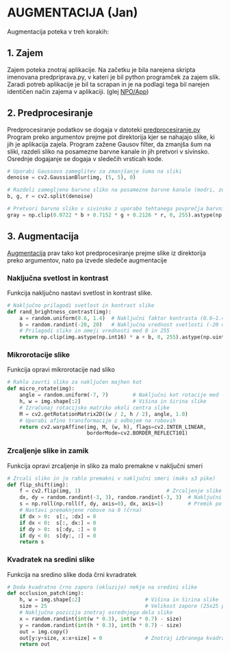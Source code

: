 # AUGMENTACIJA (Jan)

Augmentacija poteka v treh korakih:

## 1. Zajem 
Zajem poteka znotraj aplikacije. Na začetku je bila narejena skripta imenovana predpriprava.py, v kateri je bil
python programček za zajem slik. Zaradi potreb aplikacije je bil ta scrapan in je na podlagi tega bil narejen identičen
način zajema v aplikaciji. (glej [NPO/App](appNPO.md))

## 2. Predprocesiranje
Predprocesiranje podatkov se dogaja v datoteki [predprocesiranje.py](../ORV/augmentacija/Predprocesiranje.py)
Program preko argumentov prejme pot direktorija kjer se nahajajo slike, ki jih je aplikacija zajela.
Program zažene Gausov filter, da zmanjša šum na sliki, razdeli sliko na posamezne barvne kanale in jih pretvori v sivinsko.
Osrednje dogajanje se dogaja v sledečih vrsticah kode.
```python
# Uporabi Gaussovo zameglitev za zmanjšanje šuma na sliki
denoise = cv2.GaussianBlur(img, (5, 5), 0)

# Razdeli zamegljeno barvno sliko na posamezne barvne kanale (modri, zeleni, rdeči)
b, g, r = cv2.split(denoise)

# Pretvori barvno sliko v sivinsko z uporabo tehtanega povprečja barvnih kanalov
gray = np.clip(0.0722 * b + 0.7152 * g + 0.2126 * r, 0, 255).astype(np.uint8)
```

## 3. Augmentacija
[Augmentacija](../ORV/augmentacija/Augmentacija.py) prav tako kot predprocesiranje prejme slike iz direktorija preko argumentov, nato pa izvede sledeče augmentacije

### Naključna svetlost in kontrast
Funkcija naključno nastavi svetlost in kontrast slike.
```python
# Naključno prilagodi svetlost in kontrast slike
def rand_brightness_contrast(img):
    a = random.uniform(0.6, 1.4)  # Naključni faktor kontrasta (0.6–1.4)
    b = random.randint(-20, 20)   # Naključna vrednost svetlosti (-20 do 20)
    # Prilagodi sliko in omeji vrednosti med 0 in 255
    return np.clip(img.astype(np.int16) * a + b, 0, 255).astype(np.uint8)
```

### Mikrorotacije slike
Funkcija opravi mikrorotacije nad sliko
```python
# Rahlo zavrti sliko za naključen majhen kot
def micro_rotate(img):
    angle = random.uniform(-7, 7)        # Naključni kot rotacije med -7 in 7 stopinj
    h, w = img.shape[:2]                 # Višina in širina slike
    # Izračunaj rotacijsko matriko okoli centra slike
    M = cv2.getRotationMatrix2D((w / 2, h / 2), angle, 1.0)
    # Uporabi afino transformacijo z odbojem na robovih
    return cv2.warpAffine(img, M, (w, h), flags=cv2.INTER_LINEAR,
                          borderMode=cv2.BORDER_REFLECT101)
```

### Zrcaljenje slike in zamik
Funkcija opravi zrcaljenje in sliko za malo premakne v naključni smeri
```python
# Zrcali sliko in jo rahlo premakni v naključni smeri (maks ±3 pike)
def flip_shift(img):
    f = cv2.flip(img, 1)                            # Zrcaljenje slike po navpični osi
    dx, dy = random.randint(-3, 3), random.randint(-3, 3)  # Naključni premik
    s = np.roll(np.roll(f, dy, axis=0), dx, axis=1)        # Premik po y in nato po x osi
    # Nastavi premaknjene robove na 0 (črna)
    if dx > 0:  s[:, :dx] = 0
    if dx < 0:  s[:, dx:] = 0
    if dy > 0:  s[:dy, :] = 0
    if dy < 0:  s[dy:, :] = 0
    return s
```

### Kvadratek na sredini slike
Funkcija na sredino slike doda črni kvradratek
```python
# Doda kvadratno črno zaporo (okluzijo) nekje na sredini slike
def occlusion_patch(img):
    h, w = img.shape[:2]                     # Višina in širina slike
    size = 25                                # Velikost zapore (25x25 pik)
    # Naključna pozicija znotraj osrednjega dela slike
    x = random.randint(int(w * 0.3), int(w * 0.7) - size)
    y = random.randint(int(h * 0.3), int(h * 0.7) - size)
    out = img.copy()
    out[y:y+size, x:x+size] = 0              # Znotraj izbranega kvadrata nastavi vrednosti na 0 (črna zapora)
    return out
```
